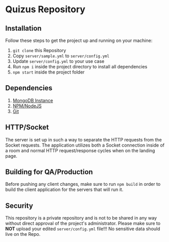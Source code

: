 # Quizus Repository

## Installation

Follow these steps to get the project up and running on your machine:
1. `git clone` this Repository
2. Copy `server/sample.yml` to `server/config.yml`
3. Update `server/config.yml` to your use case
4. Run `npm i` inside the project directory to install all dependencies
5. `npm start` inside the project folder

## Dependencies

1. [MongoDB Instance](https://nodejs.org/en/)
2. [NPM/NodeJS](https://nodejs.org/en/)
3. [Git](https://git-scm.com/downloads)

## HTTP/Socket

The server is set up in such a way to separate the HTTP requests from the Socket requests. The application utilizes both a Socket connection inside of a room and normal HTTP request/response cycles when on the landing page.

## Building for QA/Production

Before pushing any client changes, make sure to run `npm build` in order to build the client application for the servers that will run it.

## Security

This repository is a private repository and is not to be shared in any way without direct approval of the project's administrator.
Please make sure to **NOT** upload your edited `server/config.yml` file!!! No sensitive data should live on the Repo.